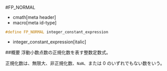 #FP_NORMAL
* cmath[meta header]
* macro[meta id-type]

```cpp
#define FP_NORMAL integer_constant_expression
```
* integer_constant_expression[italic]

##概要
浮動小数点数の正規化数を表す整数定数式。

正規化数は、無限大、非正規化数、`NaN`、または 0 のいずれでもない数をいう。

